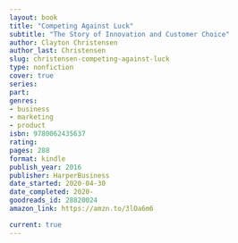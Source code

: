 ```yaml
---
layout: book
title: "Competing Against Luck"
subtitle: "The Story of Innovation and Customer Choice"
author: Clayton Christensen
author_last: Christensen
slug: christensen-competing-against-luck
type: nonfiction
cover: true
series: 
part: 
genres:
- business
- marketing
- product
isbn: 9780062435637
rating: 
pages: 288
format: kindle
publish_year: 2016
publisher: HarperBusiness
date_started: 2020-04-30
date_completed: 2020-
goodreads_id: 28820024
amazon_link: https://amzn.to/3lOa6m6

current: true
---
```

